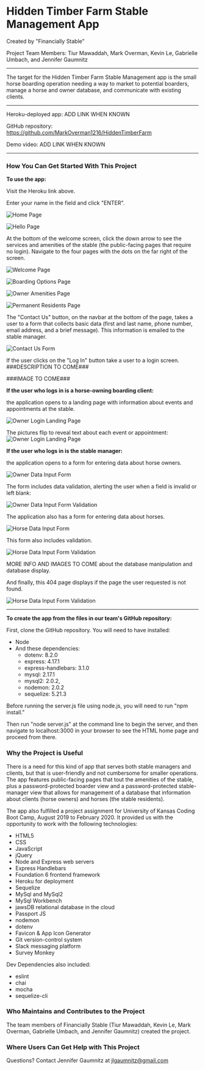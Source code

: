 # Hidden Timber Farm Stable Management App

Created by "Financially Stable" 

Project Team Members: Tiur Mawaddah, Mark Overman, Kevin Le, Gabrielle Umbach, and Jennifer Gaumnitz
____________

The target for the Hidden Timber Farm Stable Management app is the small horse boarding operation needing a way to market to potential boarders, manage a horse and owner database, and communicate with existing clients.

- - - -
Heroku-deployed app: ADD LINK WHEN KNOWN

GitHub repository: https://github.com/MarkOverman1216/HiddenTimberFarm

Demo video: ADD LINK WHEN KNOWN
- - - -

### How You Can Get Started With This Project ###

<strong>To use the app:</strong> 

Visit the Heroku link above. 

Enter your name in the field and click "ENTER". 

![Home Page](./images_for_README/Home_Page_01.PNG)

![Hello Page](./images_for_README/Hello_Page_02.PNG)

At the bottom of the welcome screen, click the down arrow to see the services and amenities of the stable (the public-facing pages that require no login). Navigate to the four pages with the dots on the far right of the screen.


![Welcome Page](./images_for_README/Services_and_Amenities_Page_03.PNG)

![Boarding Options Page](./images_for_README/Services_and_Amenities_Page_04.PNG)

![Owner Amenities Page](./images_for_README/Services_and_Amenities_Page_05.PNG)

![Permanent Residents Page](./images_for_README/Services_and_Amenities_Page_06.PNG)

The "Contact Us" button, on the navbar at the bottom of the page, takes a user to a form that collects basic data (first and last name, phone number, email address, and a brief message). This information is emailed to the stable manager.

![Contact Us Form](./images_for_README/Contact_Us_Page_07.PNG)

If the user clicks on the "Log In" button take a user to a login screen. ###DESCRIPTION TO COME###

###IMAGE TO COME###

<strong>If the user who logs in is a horse-owning boarding client:</strong>

 the application opens to a landing page with information about events and appointments at the stable.

![Owner Login Landing Page](./images_for_README/Owner_Login_Landing_Page_08a.PNG)

The pictures flip to reveal text about each event or appointment:
![Owner Login Landing Page](./images_for_README/Owner_Login_Landing_Page_08b.PNG)

<strong>If the user who logs in is the stable manager:</strong>

the application opens to a form for entering data about horse owners.

![Owner Data Input Form](./images_for_README/Owner_Info_Input_Form_Page_09a.PNG)

The form includes data validation, alerting the user when a field is invalid or left blank:

![Owner Data Input Form Validation](./images_for_README/Owner_Info_Input_Form_Page_09b.PNG)

The application also has a form for entering data about horses. 

![Horse Data Input Form ](./images_for_README/Horse_Info_Input_Form_Page_10a.PNG)

This form also includes validation.

![Horse Data Input Form Validation](./images_for_README/Horse_Info_Input_Form_Page_10b.PNG)


MORE INFO AND IMAGES TO COME about the database manipulation and database display.

And finally, this 404 page displays if the page the user requested is not found.

![Horse Data Input Form Validation](./images_for_README/404_Page_11.PNG)

----------------------

<strong>To create the app from the files in our team's GitHub repository:</strong> 

First, clone the GitHub repository. You will need to have installed:

* Node
* And these dependencies: 
    * dotenv: 8.2.0
    * express: 4.17.1
    * express-handlebars: 3.1.0
    * mysql: 2.17.1
    * mysql2: 2.0.2,
    * nodemon: 2.0.2
    * sequelize: 5.21.3

Before running the server.js file using node.js, you will need to run "npm install." 

Then run "node server.js" at the command line to begin the server, and then navigate to localhost:3000 in your browser to see the HTML home page and proceed from there.


### Why the Project is Useful ###
There is a need for this kind of app that serves both stable managers and clients, but that is user-friendly and not cumbersome for smaller operations. The app features public-facing pages that tout the amenities of the stable, plus a password-protected boarder view and a password-protected stable-manager view that allows for management of a database that information about clients (horse owners) and horses (the stable residents).

  The app also fulfilled a project assignment for University of Kansas Coding Boot Camp, August 2019 to February 2020. It provided us with the opportunity to work with the following technologies:

* HTML5
* CSS
* JavaScript
* jQuery
* Node and Express web servers
* Express Handlebars
* Foundation 6 frontend framework
* Heroku for deployment
* Sequelize
* MySql and MySql2
* MySql Workbench
* jawsDB relational database in the cloud
* Passport JS
* nodemon
* dotenv
* Favicon & App Icon Generator
* Git version-control system
* Slack messaging platform
* Survey Monkey

Dev Dependencies also included:
* eslint
* chai
* mocha
* sequelize-cli

### Who Maintains and Contributes to the Project ###

  The team members of Financially Stable (Tiur Mawaddah, Kevin Le, Mark Overman, Gabrielle Umbach, and Jennifer Gaumnitz) created the project.

### Where Users Can Get Help with This Project ###

  Questions? Contact Jennifer Gaumnitz at jlgaumnitz@gmail.com

